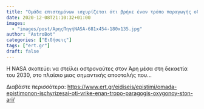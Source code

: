 ```yaml
---
title: "Ομάδα επιστημόνων ισχυρίζεται ότι βρήκε έναν τρόπο παραγωγής οξυγόνου στον Άρη"
date: 2020-12-08T21:10:32+01:00
images:
  - "images/post/ΑρηςΠηγήNASA-681x454-180x135.jpg"
author: "AstroBot"
categories: ["Ειδήσεις"]
tags: ["ert.gr"]
draft: false
---
```


Η NASA σκοπεύει να στείλει αστροναύτες στον Άρη μέσα στη δεκαετία του 2030, στο πλαίσιο μιας σημαντικής αποστολής που...

Διαβάστε περισσότερα: https://www.ert.gr/eidiseis/epistimi/omada-epistimonon-ischyrizesai-oti-vrike-enan-tropo-paragogis-oxygonoy-ston-ari/
